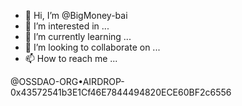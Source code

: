 - 👋 Hi, I’m @BigMoney-bai
- 👀 I’m interested in ...
- 🌱 I’m currently learning ...
- 💞️ I’m looking to collaborate on ...
- 📫 How to reach me ...

@OSSDAO-ORG•AIRDROP-0x43572541b3E1Cf46E7844494820ECE60BF2c6556

<!---
BigMoney-bai/BigMoney-bai is a ✨ special ✨ repository because its `README.md` (this file) appears on your GitHub profile.
You can click the Preview link to take a look at your changes.
--->
